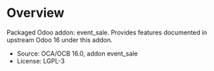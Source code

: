 # Overview

Packaged Odoo addon: event_sale. Provides features documented in upstream Odoo 16 under this addon.

- Source: OCA/OCB 16.0, addon event_sale
- License: LGPL-3
